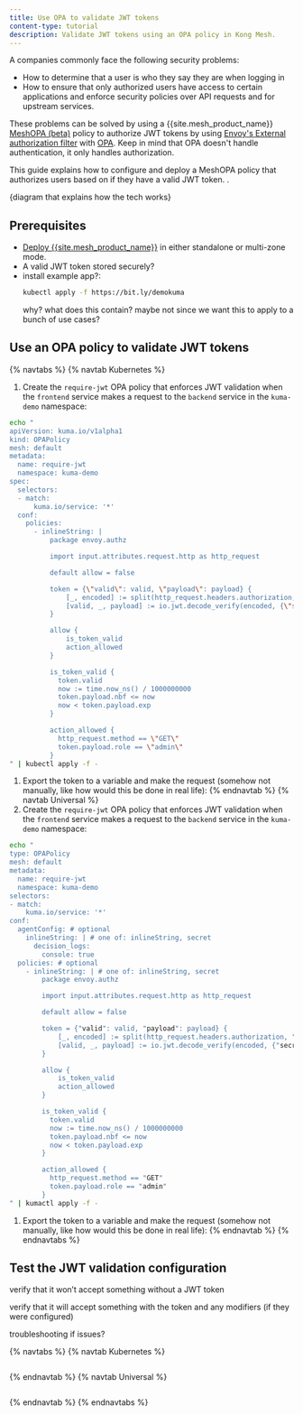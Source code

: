 ```yaml
---
title: Use OPA to validate JWT tokens
content-type: tutorial
description: Validate JWT tokens using an OPA policy in Kong Mesh.
---
```


A companies commonly face the following security problems:
* How to determine that a user is who they say they are when logging in
* How to ensure that only authorized users have access to certain applications and enforce security policies over API requests and for upstream services. 

These problems can be solved by using a {{site.mesh_product_name}} [MeshOPA (beta)](/mesh/{{page.kong_version}}/features/meshopa/) policy to authorize JWT tokens by using [Envoy's External authorization filter](https://www.envoyproxy.io/docs/envoy/latest/intro/arch_overview/security/ext_authz_filter.html) with [OPA](https://www.openpolicyagent.org/docs/latest/envoy-introduction/). Keep in mind that OPA doesn't handle authentication, it only handles authorization.

This guide explains how to configure and deploy a MeshOPA policy that authorizes users based on if they have a valid JWT token. <!--what are the advantages of this over other options?-->.

{diagram that explains how the tech works}

## Prerequisites

* [Deploy {{site.mesh_product_name}}](/mesh/{{page.kong_version}}/production/deployment/) in either standalone or multi-zone mode.
* A valid JWT token stored securely?
* install example app?:
    ```bash
    kubectl apply -f https://bit.ly/demokuma
    ```
    why? what does this contain? maybe not since we want this to apply to a bunch of use cases?

## Use an OPA policy to validate JWT tokens

{% navtabs %}
{% navtab Kubernetes %}
1. Create the `require-jwt` OPA policy that enforces JWT validation when the `frontend` service makes a request to the `backend` service in the `kuma-demo` namespace:

```bash
echo "
apiVersion: kuma.io/v1alpha1
kind: OPAPolicy
mesh: default
metadata:
  name: require-jwt
  namespace: kuma-demo
spec:
  selectors:
  - match:
      kuma.io/service: '*'
  conf:
    policies:
      - inlineString: |
          package envoy.authz

          import input.attributes.request.http as http_request

          default allow = false

          token = {\"valid\": valid, \"payload\": payload} {
              [_, encoded] := split(http_request.headers.authorization, \" \")
              [valid, _, payload] := io.jwt.decode_verify(encoded, {\"secret\": \"secret\"})
          }

          allow {
              is_token_valid
              action_allowed
          }

          is_token_valid {
            token.valid
            now := time.now_ns() / 1000000000
            token.payload.nbf <= now
            now < token.payload.exp
          }

          action_allowed {
            http_request.method == \"GET\"
            token.payload.role == \"admin\"
          }
" | kubectl apply -f -
```
1. Export the token to a variable and make the request (somehow not manually, like how would this be done in real life):
{% endnavtab %}
{% navtab Universal %}
1. Create the `require-jwt` OPA policy that enforces JWT validation when the `frontend` service makes a request to the `backend` service in the `kuma-demo` namespace:

```bash
echo "
type: OPAPolicy
mesh: default
metadata:
  name: require-jwt
  namespace: kuma-demo
selectors:
- match:
    kuma.io/service: '*'
conf:
  agentConfig: # optional
    inlineString: | # one of: inlineString, secret
      decision_logs:
        console: true
  policies: # optional
    - inlineString: | # one of: inlineString, secret
        package envoy.authz

        import input.attributes.request.http as http_request

        default allow = false

        token = {"valid": valid, "payload": payload} {
            [_, encoded] := split(http_request.headers.authorization, " ")
            [valid, _, payload] := io.jwt.decode_verify(encoded, {"secret": "secret"})
        }

        allow {
            is_token_valid
            action_allowed
        }

        is_token_valid {
          token.valid
          now := time.now_ns() / 1000000000
          token.payload.nbf <= now
          now < token.payload.exp
        }

        action_allowed {
          http_request.method == "GET"
          token.payload.role == "admin"
        }
" | kumactl apply -f -
```
1. Export the token to a variable and make the request (somehow not manually, like how would this be done in real life):
{% endnavtab %}
{% endnavtabs %}

## Test the JWT validation configuration

verify that it won’t accept something without a JWT token

verify that it will accept something with the token and any modifiers (if they were configured)

troubleshooting if issues?

{% navtabs %}
{% navtab Kubernetes %}
```yaml
```
{% endnavtab %}
{% navtab Universal %}
```yaml
```
{% endnavtab %}
{% endnavtabs %}



